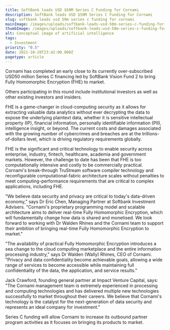 ```yaml
---
title: SoftBank leads USD $50M Series C Funding for Cornami
description: SoftBank leads USD $50M Series C Funding for Cornami
slug: softbank leads usd 50m series c funding for cornami
mainImage: /images/uploads/softbank-leads-usd-50m-series-c-funding-for-cornami-featured.jpg
thumbImage: /images/uploads/softbank-leads-usd-50m-series-c-funding-for-cornami-thumb.jpg
alt: Conceptual image of artificial intelligence
tags:
  - Investment
priority: "0.5"
date: 2021-10-28T23:42:00.000Z
pagetype: article
---
```

Cornami has completed an early close to its currently over-subscribed USD50 million Series C financing led by SoftBank Vision Fund 2 to bring Fully Homomorphic Encryption (FHE) to market. 

Others participating in this round include institutional investors as well as other existing investors and insiders.

FHE is a game-changer in cloud-computing security as it allows for extracting valuable data analytics without ever decrypting the data to expose the underlying plaintext data, whether it is sensitive intellectual property (IP), financial information, personally identifiable information (PII), intelligence insight, or beyond. The current costs and damages associated with the growing number of cybercrimes and breaches are at the trillions-of-dollars level, which is driving regulatory requirements globally.

FHE is the significant and critical technology to enable security across enterprise, industry, fintech, healthcare, academia and government markets. However, the challenge to date has been that FHE is too computationally intensive and costly to be commercially practical. Cornami's break-through TruStream software compiler technology and reconfigurable computational-fabric architecture scales without penalties to meet computing-performance requirements that are critical to complex applications, including FHE.

"We believe data security and privacy are critical to today's data-driven economy," says Dr Eric Chen, Managing Partner at Softbank Investment Advisers. "Cornami's proprietary programming model and scalable architecture aims to deliver real-time Fully Homomorphic Encryption, which will fundamentally change how data is shared and monetised. We look forward to working with Dr Walden Rhines and the Cornami team to support their ambition of bringing real-time Fully Homomorphic Encryption to market."

"The availability of practical Fully Homomorphic Encryption introduces a sea change to the cloud computing marketplace and the entire information processing industry," says Dr Walden (Wally) Rhines, CEO of Cornami. "Privacy and data confidentiality become achievable goals, allowing a wide range of services to become accessible while maintaining full confidentiality of the data, the application, and service results."

Jack Crawford, founding general partner at Impact Venture Capital, says: "The Cornami management team is extremely experienced in processing and computing technologies and has delivered multiple new technologies successfully to market throughout their careers. We believe that Cornami's technology is the catalyst for the next-generation of data security and represents an ideal company for investment."

Series C funding will allow Cornami to increase its outbound partner program activities as it focuses on bringing its products to market.